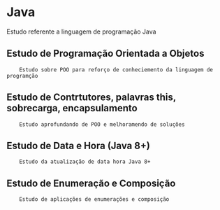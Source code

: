 # Java
Estudo referente a linguagem de programação Java

## Estudo de Programação Orientada a Objetos
        Estudo sobre POO para reforço de conheciemento da linguagem de programção

## Estudo de Contrtutores, palavras this, sobrecarga, encapsulamento
        Estudo aprofundando de POO e melhoramendo de soluções

## Estudo de Data e Hora (Java 8+)
        Estudo da atualização de data hora Java 8+

## Estudo de Enumeração e Composição
        Estudo de aplicações de enumerações e composição